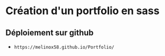 # Création d'un portfolio en sass

## Déploiement sur github

- ```https://melinox58.github.io/Portfolio/```